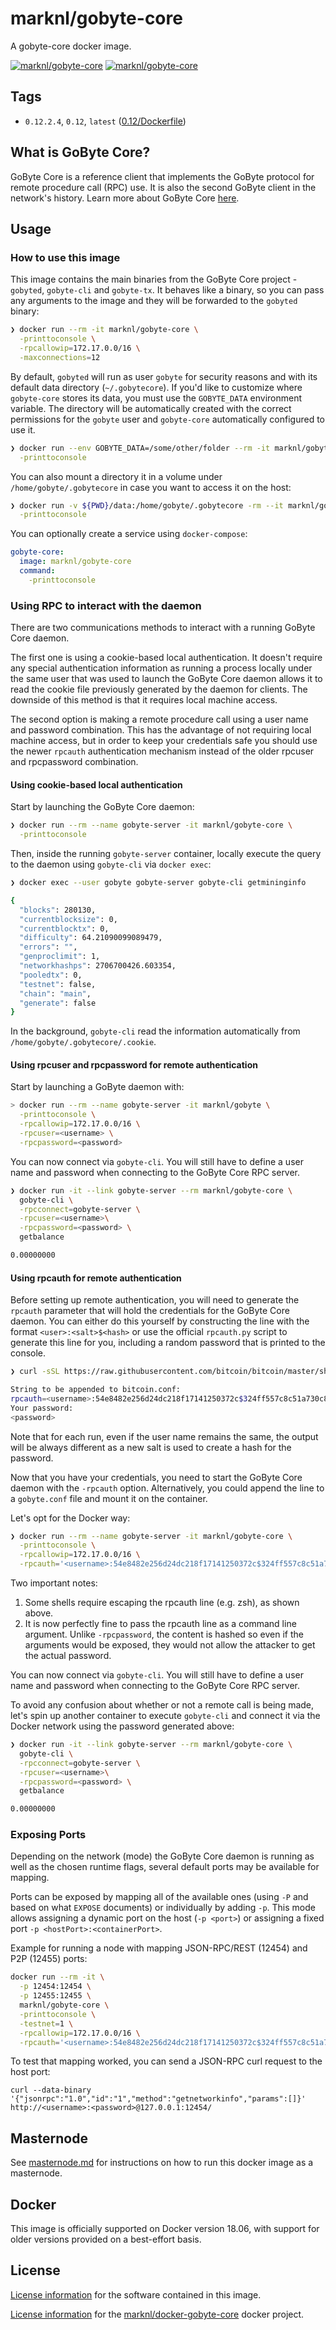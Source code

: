 # marknl/gobyte-core

A gobyte-core docker image.

[![marknl/gobyte-core][docker-pulls-image]][docker-hub-url] [![marknl/gobyte-core][docker-stars-image]][docker-hub-url]

## Tags
- `0.12.2.4`, `0.12`, `latest` ([0.12/Dockerfile](https://github.com/marknl/docker-gobyte-core/blob/master/Dockerfile))

## What is GoByte Core?

GoByte Core is a reference client that implements the GoByte protocol for remote procedure call (RPC) use. It is also the second GoByte client in the network's history. Learn more about GoByte Core [here](https://gobyte.network).

## Usage

### How to use this image

This image contains the main binaries from the GoByte Core project - `gobyted`, `gobyte-cli` and `gobyte-tx`. It behaves like a binary, so you can pass any arguments to the image and they will be forwarded to the `gobyted` binary:

```sh
❯ docker run --rm -it marknl/gobyte-core \
  -printtoconsole \
  -rpcallowip=172.17.0.0/16 \
  -maxconnections=12
```

By default, `gobyted` will run as user `gobyte` for security reasons and with its default data directory (`~/.gobytecore`). If you'd like to customize where `gobyte-core` stores its data, you must use the `GOBYTE_DATA` environment variable. The directory will be automatically created with the correct permissions for the `gobyte` user and `gobyte-core` automatically configured to use it.

```sh
❯ docker run --env GOBYTE_DATA=/some/other/folder --rm -it marknl/gobyte-core \
  -printtoconsole
```

You can also mount a directory it in a volume under `/home/gobyte/.gobytecore` in case you want to access it on the host:

```sh
❯ docker run -v ${PWD}/data:/home/gobyte/.gobytecore -rm --it marknl/gobyte-core \
  -printtoconsole
```

You can optionally create a service using `docker-compose`:

```yml
gobyte-core:
  image: marknl/gobyte-core
  command:
    -printtoconsole
```

### Using RPC to interact with the daemon

There are two communications methods to interact with a running GoByte Core daemon.

The first one is using a cookie-based local authentication. It doesn't require any special authentication information as running a process locally under the same user that was used to launch the GoByte Core daemon allows it to read the cookie file previously generated by the daemon for clients. The downside of this method is that it requires local machine access.

The second option is making a remote procedure call using a user name and password combination. This has the advantage of not requiring local machine access, but in order to keep your credentials safe you should use the newer `rpcauth` authentication mechanism instead of the older rpcuser and rpcpassword combination.

#### Using cookie-based local authentication

Start by launching the GoByte Core daemon:

```sh
❯ docker run --rm --name gobyte-server -it marknl/gobyte-core \
  -printtoconsole
```

Then, inside the running `gobyte-server` container, locally execute the query to the daemon using `gobyte-cli` via `docker exec`:

```sh
❯ docker exec --user gobyte gobyte-server gobyte-cli getmininginfo

{
  "blocks": 280130,
  "currentblocksize": 0,
  "currentblocktx": 0,
  "difficulty": 64.21090099089479,
  "errors": "",
  "genproclimit": 1,
  "networkhashps": 2706700426.603354,
  "pooledtx": 0,
  "testnet": false,
  "chain": "main",
  "generate": false
}
```

In the background, `gobyte-cli` read the information automatically from `/home/gobyte/.gobytecore/.cookie`.

#### Using rpcuser and rpcpassword for remote authentication

Start by launching a GoByte daemon with:

```sh
> docker run --rm --name gobyte-server -it marknl/gobyte \
  -printtoconsole \
  -rpcallowip=172.17.0.0/16 \
  -rpcuser=<username> \
  -rpcpassword=<password>
```

You can now connect via `gobyte-cli`. You will still have to define a user name and password when connecting to the GoByte Core RPC server.

```sh
❯ docker run -it --link gobyte-server --rm marknl/gobyte-core \
  gobyte-cli \
  -rpcconnect=gobyte-server \
  -rpcuser=<username>\
  -rpcpassword=<password> \
  getbalance

0.00000000
```

#### Using rpcauth for remote authentication

Before setting up remote authentication, you will need to generate the `rpcauth` parameter that will hold the credentials for the GoByte Core daemon. You can either do this yourself by constructing the line with the format `<user>:<salt>$<hash>` or use the official `rpcauth.py` script to generate this line for you, including a random password that is printed to the console.

```sh
❯ curl -sSL https://raw.githubusercontent.com/bitcoin/bitcoin/master/share/rpcauth/rpcauth.py | python - <username> <password>

String to be appended to bitcoin.conf:
rpcauth=<username>:54e8482e256d24dc218f17141250372c$324ff557c8c51a730c86d1fbaa1525d9a211e6ede12f9b9a7c32ea465d4a14bf
Your password:
<password>
```

Note that for each run, even if the user name remains the same, the output will be always different as a new salt is used to create a hash for the password.

Now that you have your credentials, you need to start the GoByte Core daemon with the `-rpcauth` option. Alternatively, you could append the line to a `gobyte.conf` file and mount it on the container.

Let's opt for the Docker way:

```sh
❯ docker run --rm --name gobyte-server -it marknl/gobyte-core \
  -printtoconsole \
  -rpcallowip=172.17.0.0/16 \
  -rpcauth='<username>:54e8482e256d24dc218f17141250372c$324ff557c8c51a730c86d1fbaa1525d9a211e6ede12f9b9a7c32ea465d4a14bf'
```

Two important notes:

1. Some shells require escaping the rpcauth line (e.g. zsh), as shown above.
2. It is now perfectly fine to pass the rpcauth line as a command line argument. Unlike `-rpcpassword`, the content is hashed so even if the arguments would be exposed, they would not allow the attacker to get the actual password.

You can now connect via `gobyte-cli`. You will still have to define a user name and password when connecting to the GoByte Core RPC server.

To avoid any confusion about whether or not a remote call is being made, let's spin up another container to execute `gobyte-cli` and connect it via the Docker network using the password generated above:

```sh
❯ docker run -it --link gobyte-server --rm marknl/gobyte-core \
  gobyte-cli \
  -rpcconnect=gobyte-server \
  -rpcuser=<username>\
  -rpcpassword=<password> \
  getbalance

0.00000000
```

### Exposing Ports

Depending on the network (mode) the GoByte Core daemon is running as well as the chosen runtime flags, several default ports may be available for mapping.

Ports can be exposed by mapping all of the available ones (using `-P` and based on what `EXPOSE` documents) or individually by adding `-p`. This mode allows assigning a dynamic port on the host (`-p <port>`) or assigning a fixed port `-p <hostPort>:<containerPort>`.

Example for running a node with mapping JSON-RPC/REST (12454) and P2P (12455) ports:

```sh
docker run --rm -it \
  -p 12454:12454 \
  -p 12455:12455 \
  marknl/gobyte-core \
  -printtoconsole \
  -testnet=1 \
  -rpcallowip=172.17.0.0/16 \
  -rpcauth='<username>:54e8482e256d24dc218f17141250372c$324ff557c8c51a730c86d1fbaa1525d9a211e6ede12f9b9a7c32ea465d4a14bf'
```

To test that mapping worked, you can send a JSON-RPC curl request to the host port:

```
curl --data-binary '{"jsonrpc":"1.0","id":"1","method":"getnetworkinfo","params":[]}' http://<username>:<password>@127.0.0.1:12454/
```

## Masternode
See [masternode.md](https://github.com/marknl/docker-gobyte-core/blob/master/docs/masternode.md) for instructions on how to run this docker image as a masternode.

## Docker

This image is officially supported on Docker version 18.06, with support for older versions provided on a best-effort basis.

## License

[License information](https://github.com/gobytecoin/gobyte/blob/master/COPYING) for the software contained in this image.

[License information](https://github.com/marknl/docker-gobyte-core/blob/master/LICENSE) for the [marknl/docker-gobyte-core][docker-hub-url] docker project.

[docker-hub-url]: https://hub.docker.com/r/marknl/gobyte-core
[docker-pulls-image]: https://img.shields.io/docker/pulls/marknl/gobyte-core.svg?style=flat-square
[docker-stars-image]: https://img.shields.io/docker/stars/marknl/gobyte-core.svg?style=flat-square
